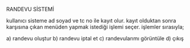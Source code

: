 RANDEVU SİSTEMİ

kullanıcı sisteme ad soyad ve tc no ile kayıt olur. kayıt olduktan sonra karşısına çıkan menüden yapmak istediği işlemi seçer. işlemler sırasıyla; 

a) randevu oluştur b) randevu iptal et c) randevularımı görüntüle d) çıkış 

